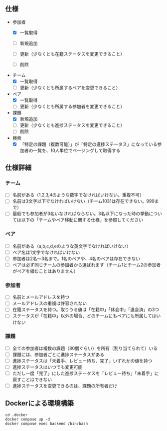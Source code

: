 ## 仕様

- 参加者
  - [x] 一覧取得
  - [ ] 新規追加
  - [ ] 更新（少なくとも在籍ステータスを変更できること）
  - [ ] 削除


- チーム
  - [x] 一覧取得
  - [ ] 更新（少なくとも所属するペアを変更できること）

- ペア
  - [x] 一覧取得
  - [ ] 更新（少なくとも所属する参加者を変更できること）

- 課題
  - [x] 新規追加
  - [ ] 更新（少なくとも進捗ステータスを変更できること）
  - [ ] 削除

- 検索
  - [x] 「特定の課題（複数可能）」が「特定の進捗ステータス」になっている参加者の一覧を、10人単位でページングして取得する

## 仕様詳細

### チーム
- [ ] 名前がある（1,2,3,4のような数字でなければいけない。重複不可）
- [ ] 名前は3文字以下でなければいけない（チーム1031は存在できない。999まで）
- [ ] 最低でも参加者が3名いなければならない。3名以下になった時の挙動については以下の「チームやペア移動に関する仕様」を参照してください

### ペア
- [ ] 名前がある（a,b,c,d,eのような英文字でなければいけない）
- [ ] ペア名は1文字でなければいけない
- [ ] 参加者は2名〜3名まで。1名のペアや、4名のペアは存在できない
- [ ] ペアは必ず同じチームの参加者から選ばれます（チーム1とチーム2の参加者がペアを組むことはありません）

### 参加者
- [ ] 名前とメールアドレスを持つ
- [ ] メールアドレスの重複は許容されない
- [ ] 在籍ステータスを持つ。取りうる値は「在籍中」「休会中」「退会済」の3つ
- [ ] ステータスが「在籍中」以外の場合、どのチームにもペアにも所属してはいけない

### 課題
- [ ] 全ての参加者は複数の課題（80個ぐらい）を所有（割り当てられて）いる
- [ ] 課題には、参加者ごとに進捗ステータスがある
- [ ] 進捗ステータスは「未着手、レビュー待ち、完了」いずれかの値を持つ
- [ ] 進捗ステータスはいつでも変更可能
- [ ] ただし一度「完了」にした進捗ステータスを「レビュー待ち」「未着手」に戻すことはできない
- [ ] 進捗ステータスを変更できるのは、課題の所有者だけ

## Dockerによる環境構築

```
cd .docker
docker compose up -d
docker compose exec backend /bin/bash
```
